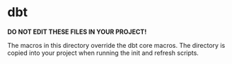 # dbt

**DO NOT EDIT THESE FILES IN YOUR PROJECT!**

The macros in this directory override the dbt core macros. The directory is copied into your project when running the init and refresh scripts.
